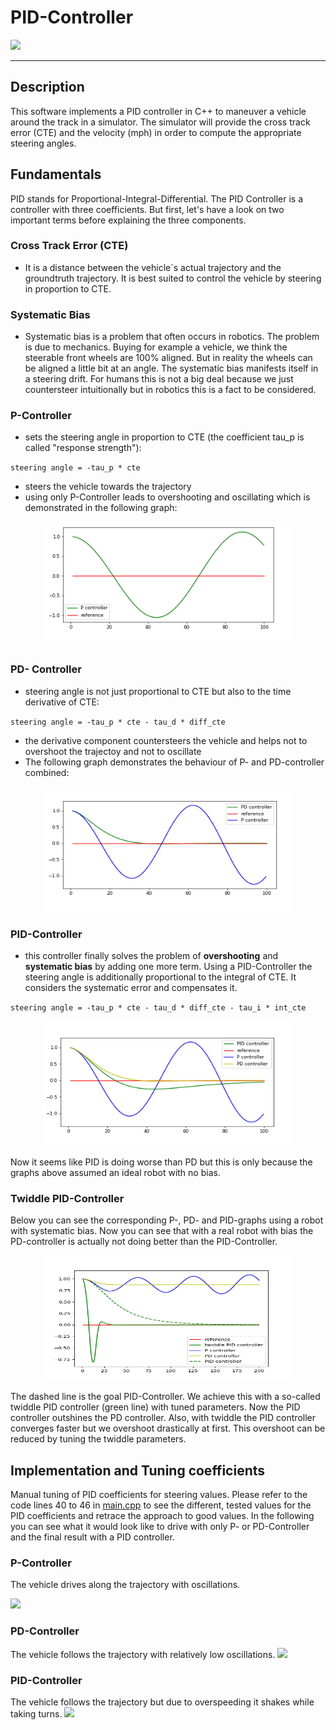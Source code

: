 # PID-Controller

![](readme_data/pid.gif)

---
## Description
This software implements a PID controller in C++ to maneuver a vehicle around the track in a simulator. The simulator will provide the cross track error (CTE) and the velocity (mph) in order to compute the appropriate steering angles.



## Fundamentals
PID stands for Proportional-Integral-Differential. The PID Controller is a controller with three coefficients. But first, let's have a look on two important terms before explaining the three components.

### Cross Track Error (CTE)
 * It is a distance between the vehicle´s actual trajectory and the groundtruth trajectory. It is best suited to control the vehicle by steering in proportion to CTE.
 
### Systematic Bias
* Systematic bias is a problem that often occurs in robotics. The problem is due to mechanics. Buying for example a vehicle, we think the steerable front wheels are 100% aligned. But in reality the wheels can be aligned a little bit at an angle. The systematic bias manifests itself in a steering drift. For humans this is not a big deal because we just countersteer intuitionally but in robotics this is a fact to be considered. 
 
### P-Controller 
* sets the steering angle in proportion to CTE (the coefficient tau_p is called "response strength"):

`steering angle = -tau_p * cte`

* steers the vehicle towards the trajectory
* using only P-Controller leads to overshooting and oscillating which is demonstrated in the following graph:

<p align="center">
  <img width="400" height="200" src="readme_data/p.png">
</p>

### PD- Controller 
* steering angle is not just proportional to CTE but also to the time derivative of CTE:

`steering angle = -tau_p * cte - tau_d * diff_cte`

* the derivative component countersteers the vehicle and helps not to overshoot the trajectoy and not to oscillate
* The following graph demonstrates the behaviour of P- and PD-controller combined:

<p align="center">
  <img width="400" height="200" src="readme_data/pd.png">
</p>

### PID-Controller
* this controller finally solves the problem of **overshooting** and **systematic bias** by adding one more term. Using a PID-Controller the steering angle is additionally proportional to the integral of CTE. It considers the systematic error and compensates it.

`steering angle = -tau_p * cte - tau_d * diff_cte - tau_i * int_cte`

<p align="center">
  <img width="400" height="200" src="readme_data/pid.png">
</p>

Now it seems like PID is doing worse than PD but this is only because the graphs above assumed an ideal robot with no bias. 

### Twiddle PID-Controller
Below you can see the corresponding P-, PD-  and PID-graphs using a robot with systematic bias. Now you can see that with a real robot with bias the PD-controller is actually not doing better than the PID-Controller.

<p align="center">
  <img width="400" height="200" src="readme_data/twiddle.png">
</p>

The dashed line is the goal PID-Controller. We achieve this with a so-called twiddle PID controller (green line) with tuned parameters.
Now the PID controller outshines the PD controller. Also, with twiddle the PID controller converges faster but we overshoot drastically at first. This overshoot can be reduced by tuning the twiddle parameters.



## Implementation and Tuning coefficients
Manual tuning of PID coefficients for steering values.
Please refer to the code lines 40 to 46 in [main.cpp](src/main.cpp) to see the different, tested values for the PID coefficients and retrace the approach to good values. In the following you can see what it would look like to drive with only P- or PD-Controller and the final result with a PID controller.

### P-Controller
The vehicle drives along the trajectory with oscillations.

![](readme_data/p.gif)

### PD-Controller
The vehicle follows the trajectory with relatively low oscillations.
![](readme_data/d.gif)

### PID-Controller 
The vehicle follows the trajectory but due to overspeeding it shakes while taking turns.
![](readme_data/pid.gif)
